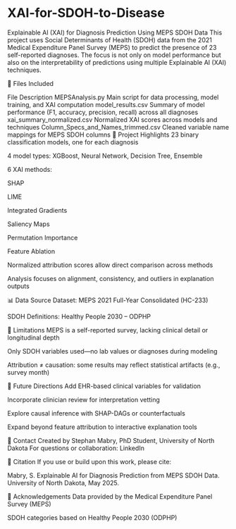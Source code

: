 # XAI-for-SDOH-to-Disease
Explainable AI (XAI) for Diagnosis Prediction Using MEPS SDOH Data
This project uses Social Determinants of Health (SDOH) data from the 2021 Medical Expenditure Panel Survey (MEPS) to predict the presence of 23 self-reported diagnoses. The focus is not only on model performance but also on the interpretability of predictions using multiple Explainable AI (XAI) techniques.

🔧 Files Included

File	Description
MEPSAnalysis.py	Main script for data processing, model training, and XAI computation
model_results.csv	Summary of model performance (F1, accuracy, precision, recall) across all diagnoses
xai_summary_normalized.csv	Normalized XAI scores across models and techniques
Column_Specs_and_Names_trimmed.csv	Cleaned variable name mappings for MEPS SDOH columns
🧠 Project Highlights
23 binary classification models, one for each diagnosis

4 model types: XGBoost, Neural Network, Decision Tree, Ensemble

6 XAI methods:

SHAP

LIME

Integrated Gradients

Saliency Maps

Permutation Importance

Feature Ablation

Normalized attribution scores allow direct comparison across methods

Analysis focuses on alignment, consistency, and outliers in explanation outputs

📊 Data Source
Dataset: MEPS 2021 Full-Year Consolidated (HC-233)

SDOH Definitions: Healthy People 2030 – ODPHP

🚧 Limitations
MEPS is a self-reported survey, lacking clinical detail or longitudinal depth

Only SDOH variables used—no lab values or diagnoses during modeling

Attribution ≠ causation: some results may reflect statistical artifacts (e.g., survey month)

🔮 Future Directions
Add EHR-based clinical variables for validation

Incorporate clinician review for interpretation vetting

Explore causal inference with SHAP-DAGs or counterfactuals

Expand beyond feature attribution to interactive explanation tools

👋 Contact
Created by Stephan Mabry, PhD Student, University of North Dakota
For questions or collaboration: LinkedIn

📜 Citation
If you use or build upon this work, please cite:

Mabry, S. Explainable AI for Diagnosis Prediction from MEPS SDOH Data. University of North Dakota, May 2025.

🤝 Acknowledgements
Data provided by the Medical Expenditure Panel Survey (MEPS)

SDOH categories based on Healthy People 2030 (ODPHP)
